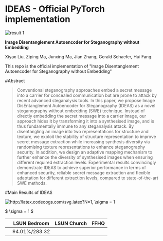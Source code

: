 # IDEAS - Official PyTorch implementation

![result 1](imgs/result_1.png "The synthesised images of IDEAS.")

**Image Disentanglement Autoencoder for Steganography without Embedding**

Xiyao Liu, Ziping Ma, Junxing Ma, Jian Zhang, Gerald Schaefer, Hui Fang

This repo is the official implementation of "Image Disentanglement Autoencoder for Steganography without Embedding"

#Abstract
> Conventional steganography approaches embed a secret
message into a carrier for concealed communication but
are prone to attack by recent advanced steganalysis tools.
In this paper, we propose Image DisEntanglement Autoencoder
for Steganography (IDEAS) as a novel steganography
without embedding (SWE) technique. Instead of directly
embedding the secret message into a carrier image, our approach
hides it by transforming it into a synthesised image,
and is thus fundamentally immune to any steganalysis attack.
By disentangling an image into two representations
for structure and texture, we exploit the stability of structure
representation to improve secret message extraction while
increasing synthesis diversity via randomising texture representations
to enhance steganography security. In addition,
we design an adaptive mapping mechanism to further
enhance the diversity of synthesised images when ensuring
different required extraction levels. Experimental results
convincingly demonstrate IDEAS to achieve superior
performance in terms of enhanced security, reliable secret
message extraction and flexible adaptation for different extraction
levels, compared to state-of-the-art SWE methods.

#Main Results of IDEAS

<img src="http://latex.codecogs.com/svg.latex?N=1,&space;\sigma&space;=&space;1" title="http://latex.codecogs.com/svg.latex?N=1, \sigma = 1" />

$ \sigma = 1 $

|                | LSUN Bedroom | LSUN Church | FFHQ  |
|----------------| ---- | ---- |-------|
|  | 94.01%/283.32 |

